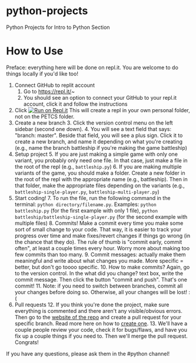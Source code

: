# python-projects
Python Projects for Intro to Python Section

# How to Use
Preface: everything here will be done on repl.it. You are welcome to do things locally if you'd like too! 

1. Connect GitHub to replit account
	1. Go to https://repl.it/~
	2. You should see an option to connect your GitHub to your repl.it account, click it and follow the instructions
2. Click [![Run on Repl.it](https://repl.it/badge/github/petcsclub/python-projects)](https://repl.it/github/petcsclub/python-projects) This will create a repl in your own personal folder, not on the PETCS folder.
3. Create a new branch
	3. Click the version control menu on the left sidebar (second one down).
	4. You will see a text field that says: "branch: master". Beside that field, you will see a plus sign. Click it to create a new branch, and name it depending on what you're creating (e.g., name the branch battleship if you're making the game battleship)
4. Setup project
	5. If you are just making a simple game with only one variant, you probably only need one file. In that case, just make a file in the root of the repl (e.g., `battleship.py`)
	6. If you are making multiple variants of the game, you should make a folder. Create a new folder in the root of the repl with the appropriate name (e.g., battleship). Then in that folder, make the appropriate files depending on the variants (e.g., `battleship-single-player.py`, `battleship-multi-player.py`)
5. Start coding!
	7. To run the file, run the following command in the terminal: `python directory/filename.py`. Examples: `python battleship.py` (for the first example with only 1 file), `python battleship/battleship-single-player.py` (for the second example with multiple files)
	8. Commits! Make a commit every time you make some sort of small change to your code. That way, it is easier to track your progress over time and make fixes/revert changes if things go wrong (in the chance that they do). The rule of thumb is "commit early, commit often", at least a couple times every hour.  Worry more about making too few commits than too many.
	9. Commit messages: actually make them meaningful and write about what changes you made. More specific = better, but don't go toooo specific.
	10. How to make commits? Again, go to the version control. In the what did you change? text box, write the commit message. Then click the button "commit and push". That's one commit!
	11. Note: if you need to switch between branches, commit all your changes before doing so. Otherwise, all your changes will be lost! :( 
6. Pull requests
	12. If you think you're done the project, make sure everything is commented and there aren't any visible/obvious errors. Then go to the [website of the repo](https://github.com/petcsclub/python-projects) and create a pull request for your specific branch. Read more here on how to [create one](https://guides.github.com/activities/hello-world/#pr). 
	13. We'll have a couple people review your code, check it for bugs/flaws, and have you fix up a couple things if you need to. Then we'll merge the pull request. Congrats!

If you have any questions, please ask them in the #python channel! 